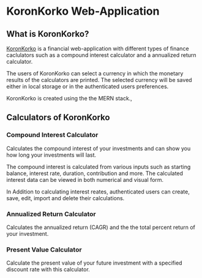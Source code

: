 # KoronKorko Web-Application

## What is KoronKorko?

[KoronKorko][1] is a financial web-application with different types of finance caclulators such as a compound interest calculator and a annualized return calculator. 

The users of KoronKorko can select a currency in which the monetary results of the calculators are printed. The selected currency will be saved either in local storage or in the authenticated users preferences.

KoronKorko is created using the the MERN stack.,

## Calculators of KoronKorko

### Compound Interest Calculator

Calculates the compound interest of your investments and can show you how long your investments will last.

The compound interest is calculated from various inputs such as starting balance, interest rate, duration, contribution and more. The calculated interest data can be viewed in both numerical and visual form.

In Addition to calculating interest reates, authenticated users can create, save, edit, import and delete their calculations.

### Annualized Return Calculator

Calculates the annualized return (CAGR) and the the total percent return of your investment.

### Present Value Calculator

Calculate the present value of your future investment with a specified discount rate with this calculator.

[1]: https://koronkorko.herokuapp.com/
